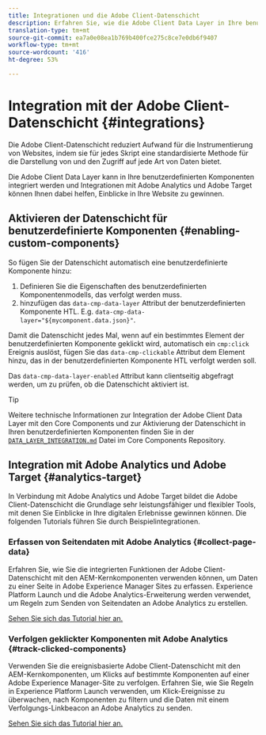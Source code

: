```yaml
---
title: Integrationen und die Adobe Client-Datenschicht
description: Erfahren Sie, wie die Adobe Client Data Layer in Ihre benutzerdefinierten Komponenten integriert werden kann und wie Sie durch Integrationen mit Adobe Analytics und Adobe Target Einblicke in Ihre Website gewinnen können.
translation-type: tm+mt
source-git-commit: ea7a0e08ea1b769b400fce275c8ce7e0db6f9407
workflow-type: tm+mt
source-wordcount: '416'
ht-degree: 53%

---
```



# Integration mit der Adobe Client-Datenschicht {#integrations}

Die Adobe Client-Datenschicht reduziert Aufwand für die Instrumentierung von Websites, indem sie für jedes Skript eine standardisierte Methode für die Darstellung von und den Zugriff auf jede Art von Daten bietet.

Die Adobe Client Data Layer kann in Ihre benutzerdefinierten Komponenten integriert werden und Integrationen mit Adobe Analytics und Adobe Target können Ihnen dabei helfen, Einblicke in Ihre Website zu gewinnen.

## Aktivieren der Datenschicht für benutzerdefinierte Komponenten {#enabling-custom-components}

So fügen Sie der Datenschicht automatisch eine benutzerdefinierte Komponente hinzu:

1. Definieren Sie die Eigenschaften des benutzerdefinierten Komponentenmodells, das verfolgt werden muss.
1. hinzufügen das `data-cmp-data-layer` Attribut der benutzerdefinierten Komponente HTL. E.g. `data-cmp-data-layer="${mycomponent.data.json}"`.

Damit die Datenschicht jedes Mal, wenn auf ein bestimmtes Element der benutzerdefinierten Komponente geklickt wird, automatisch ein `cmp:click` Ereignis auslöst, fügen Sie das `data-cmp-clickable` Attribut dem Element hinzu, das in der benutzerdefinierten Komponente HTL verfolgt werden soll.

Das `data-cmp-data-layer-enabled` Attribut kann clientseitig abgefragt werden, um zu prüfen, ob die Datenschicht aktiviert ist.

>[!TIP]
>
>Weitere technische Informationen zur Integration der Adobe Client Data Layer mit den Core Components und zur Aktivierung der Datenschicht in Ihren benutzerdefinierten Komponenten finden Sie in der [`DATA_LAYER_INTEGRATION.md`](https://github.com/adobe/aem-core-wcm-components/blob/master/DATA_LAYER_INTEGRATION.md) Datei im Core Components Repository.

## Integration mit Adobe Analytics und Adobe Target {#analytics-target}

In Verbindung mit Adobe Analytics und Adobe Target bildet die Adobe Client-Datenschicht die Grundlage sehr leistungsfähiger und flexibler Tools, mit denen Sie Einblicke in Ihre digitalen Erlebnisse gewinnen können. Die folgenden Tutorials führen Sie durch Beispielintegrationen.

### Erfassen von Seitendaten mit Adobe Analytics {#collect-page-data}

Erfahren Sie, wie Sie die integrierten Funktionen der Adobe Client-Datenschicht mit den AEM-Kernkomponenten verwenden können, um Daten zu einer Seite in Adobe Experience Manager Sites zu erfassen. Experience Platform Launch und die Adobe Analytics-Erweiterung werden verwendet, um Regeln zum Senden von Seitendaten an Adobe Analytics zu erstellen.

[Sehen Sie sich das Tutorial hier an.](https://docs.adobe.com/content/help/en/experience-manager-learn/sites/integrations/analytics/collect-data-analytics.html)

### Verfolgen geklickter Komponenten mit Adobe Analytics {#track-clicked-components}

Verwenden Sie die ereignisbasierte Adobe Client-Datenschicht mit den AEM-Kernkomponenten, um Klicks auf bestimmte Komponenten auf einer Adobe Experience Manager-Site zu verfolgen. Erfahren Sie, wie Sie Regeln in Experience Platform Launch verwenden, um Klick-Ereignisse zu überwachen, nach Komponenten zu filtern und die Daten mit einem Verfolgungs-Linkbeacon an Adobe Analytics zu senden.

[Sehen Sie sich das Tutorial hier an.](https://docs.adobe.com/content/help/en/experience-manager-learn/sites/integrations/analytics/track-clicked-component.html)
